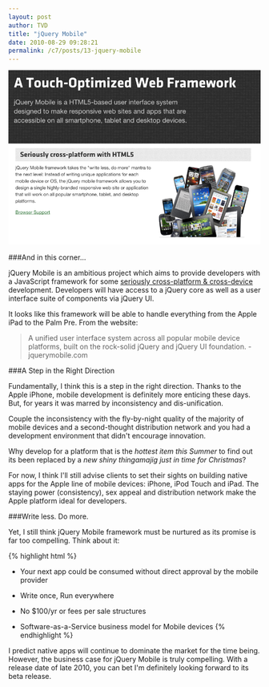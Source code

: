 ```yaml
---
layout: post
author: TVD
title: "jQuery Mobile"
date: 2010-08-29 09:28:21
permalink: /c7/posts/13-jquery-mobile
---
```


![jquery-mobile](/c7/static/jquery-mobile.png)

###And in this corner...

jQuery Mobile is an ambitious project which aims to provide developers with a JavaScript framework for some [seriously cross-platform & cross-device][1] development. Developers will have access to a jQuery core as well as a user interface suite of components via jQuery UI.

It looks like this framework will be able to handle everything from the Apple iPad to the Palm Pre. From the website:

> A unified user interface system across
> all popular mobile device platforms,
> built on the rock-solid jQuery and
> jQuery UI foundation. -jquerymobile.com

###A Step in the Right Direction

Fundamentally, I think this is a step in the right direction. Thanks to the Apple iPhone, mobile development is definitely more enticing these days. But, for years it was marred by inconsistency and dis-unification.

Couple the inconsistency with the fly-by-night quality of the majority of mobile devices and a second-thought distribution network and you had a development environment that didn't encourage innovation.

Why develop for a platform that is the *hottest item this Summer* to find out its been replaced by a *new shiny thingamajig just in time for Christmas*?

For now, I think I'll still advise clients to set their sights on building native apps for the Apple line of mobile devices: iPhone, iPod Touch and iPad. The staying power (consistency), sex appeal and distribution network make the Apple platform ideal for developers.

###Write less. Do more. 

Yet, I still think jQuery Mobile framework must be nurtured as its promise is far too compelling. Think about it:

{% highlight html %}
 - Your next app could be consumed without direct approval by the mobile provider
 
 - Write once, Run everywhere
 
 - No $100/yr or fees per sale structures
 
 - Software-as-a-Service business model for Mobile devices
{% endhighlight %}

I predict native apps will continue to dominate the market for the time being. However, the business case for jQuery Mobile is truly compelling. With a release date of late 2010, you can bet I'm definitely looking forward to its beta release.


  [1]: http://jquerymobile.com/
  [2]: http://www.google.com/search?hl=en&q=apple+rejects+google+voice+app&aq=f&aqi=&aql=&oq=&gs_rfai=
